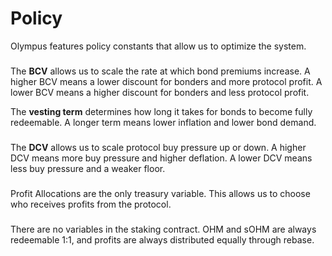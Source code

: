 # Policy

Olympus features policy constants that allow us to optimize the system.

### &#x20;<a href="#bonds" id="bonds"></a>

The **BCV** allows us to scale the rate at which bond premiums increase. A higher BCV means a lower discount for bonders and more protocol profit. A lower BCV means a higher discount for bonders and less protocol profit.

The **vesting term** determines how long it takes for bonds to become fully redeemable. A longer term means lower inflation and lower bond demand.

### &#x20;<a href="#sales" id="sales"></a>

The **DCV** allows us to scale protocol buy pressure up or down. A higher DCV means more buy pressure and higher deflation. A lower DCV means less buy pressure and a weaker floor.

### &#x20;<a href="#treasury" id="treasury"></a>

Profit Allocations are the only treasury variable. This allows us to choose who receives profits from the protocol.

### &#x20;<a href="#staking" id="staking"></a>

There are no variables in the staking contract. OHM and sOHM are always redeemable 1:1, and profits are always distributed equally through rebase.

